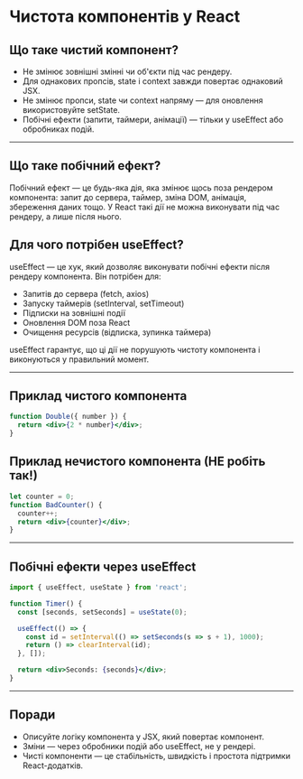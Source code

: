 # Чистота компонентів у React

## Що таке чистий компонент?
- Не змінює зовнішні змінні чи об'єкти під час рендеру.
- Для однакових пропсів, state і context завжди повертає однаковий JSX.
- Не змінює пропси, state чи context напряму — для оновлення використовуйте setState.
- Побічні ефекти (запити, таймери, анімації) — тільки у useEffect або обробниках подій.

---

## Що таке побічний ефект?
Побічний ефект — це будь-яка дія, яка змінює щось поза рендером компонента: запит до сервера, таймер, зміна DOM, анімація, збереження даних тощо. У React такі дії не можна виконувати під час рендеру, а лише після нього.

## Для чого потрібен useEffect?
useEffect — це хук, який дозволяє виконувати побічні ефекти після рендеру компонента. Він потрібен для:
- Запитів до сервера (fetch, axios)
- Запуску таймерів (setInterval, setTimeout)
- Підписки на зовнішні події
- Оновлення DOM поза React
- Очищення ресурсів (відписка, зупинка таймера)

useEffect гарантує, що ці дії не порушують чистоту компонента і виконуються у правильний момент.

---

## Приклад чистого компонента
```jsx
function Double({ number }) {
  return <div>{2 * number}</div>;
}
```

## Приклад нечистого компонента (НЕ робіть так!)
```jsx
let counter = 0;
function BadCounter() {
  counter++;
  return <div>{counter}</div>;
}
```

---

## Побічні ефекти через useEffect
```jsx
import { useEffect, useState } from 'react';

function Timer() {
  const [seconds, setSeconds] = useState(0);

  useEffect(() => {
    const id = setInterval(() => setSeconds(s => s + 1), 1000);
    return () => clearInterval(id);
  }, []);

  return <div>Seconds: {seconds}</div>;
}
```

---

## Поради
- Описуйте логіку компонента у JSX, який повертає компонент.
- Зміни — через обробники подій або useEffect, не у рендері.
- Чисті компоненти — це стабільність, швидкість і простота підтримки React-додатків.